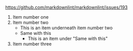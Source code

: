 <https://github.com/markdownlint/markdownlint/issues/193>

1. Item number one
2. Item number two
    - This is an item underneath item number two
    - Same with this
        - This is an item under "Same with this"
3. Item number three
